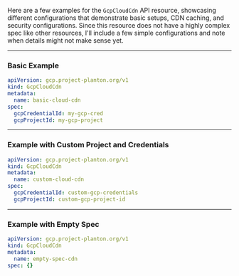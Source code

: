 Here are a few examples for the `GcpCloudCdn` API resource, showcasing different configurations that demonstrate basic setups, CDN caching, and security configurations. Since this resource does not have a highly complex spec like other resources, I'll include a few simple configurations and note when details might not make sense yet.

---

### Basic Example

```yaml
apiVersion: gcp.project-planton.org/v1
kind: GcpCloudCdn
metadata:
  name: basic-cloud-cdn
spec:
  gcpCredentialId: my-gcp-cred
  gcpProjectId: my-gcp-project
```

---

### Example with Custom Project and Credentials

```yaml
apiVersion: gcp.project-planton.org/v1
kind: GcpCloudCdn
metadata:
  name: custom-cloud-cdn
spec:
  gcpCredentialId: custom-gcp-credentials
  gcpProjectId: custom-gcp-project-id
```

---

### Example with Empty Spec

```yaml
apiVersion: gcp.project-planton.org/v1
kind: GcpCloudCdn
metadata:
  name: empty-spec-cdn
spec: {}
```
